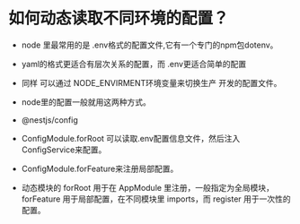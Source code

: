 # 如何动态读取不同环境的配置？

- node 里最常用的是 .env格式的配置文件,它有一个专门的npm包dotenv。

* yaml的格式更适合有层次关系的配置，而 .env更适合简单的配置
* 同样 可以通过 NODE_ENVIRMENT环境变量来切换生产 开发的配置文件。
* node里的配置一般就用这两种方式。

* @nestjs/config
* ConfigModule.forRoot 可以读取.env配置信息文件，然后注入 ConfigService来配置。
* ConfigModule.forFeature来注册局部配置。
* 动态模块的 forRoot 用于在 AppModule 里注册，一般指定为全局模块，forFeature 用于局部配置，在不同模块里 imports，而 register 用于一次性的配置。
